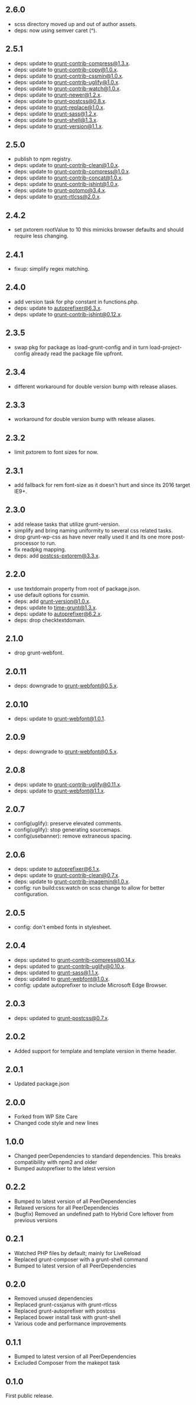 ## 2.6.0

- scss directory moved up and out of author assets.
- deps: now using semver caret (^).

## 2.5.1

- deps: update to grunt-contrib-compress@1.3.x.
- deps: update to grunt-contrib-copy@1.0.x.
- deps: update to grunt-contrib-cssmin@1.0.x.
- deps: update to grunt-contrib-uglify@1.0.x.
- deps: update to grunt-contrib-watch@1.0.x.
- deps: update to grunt-newer@1.2.x.
- deps: update to grunt-postcss@0.8.x.
- deps: update to grunt-replace@1.0.x.
- deps: update to grunt-sass@1.2.x.
- deps: update to grunt-shell@1.3.x.
- deps: update to grunt-version@1.1.x.

## 2.5.0

- publish to npm registry.
- deps: update to grunt-contrib-clean@1.0.x.
- deps: update to grunt-contrib-compress@1.0.x.
- deps: update to grunt-contrib-concat@1.0.x.
- deps: update to grunt-contrib-jshint@1.0.x.
- deps: update to grunt-potomo@3.4.x.
- deps: update to grunt-rtlcss@2.0.x.

## 2.4.2

- set pxtorem rootValue to 10 this mimicks browser defaults and should require less changing.

## 2.4.1

- fixup: simplify regex matching.

## 2.4.0

- add version task for php constant in functions.php.
- deps: update to autoprefixer@6.3.x.
- deps: update to grunt-contrib-jshint@0.12.x.

## 2.3.5

- swap pkg for package as load-grunt-config and in turn load-project-config already read the package file upfront.

## 2.3.4

- different workaround for double version bump with release aliases.

## 2.3.3

- workaround for double version bump with release aliases.

## 2.3.2

- limit pxtorem to font sizes for now.

## 2.3.1

- add fallback for rem font-size as it doesn't hurt and since its 2016 target IE9+.

## 2.3.0

- add release tasks that utilize grunt-version.
- simplify and bring naming uniformity to several css related tasks.
- drop grunt-wp-css as have never really used it and its one more post-processor to run.
- fix readpkg mapping.
- deps: add postcss-pxtorem@3.3.x.

## 2.2.0

- use textdomain property from root of package.json.
- use default options for cssmin.
- deps: add grunt-version@1.0.x.
- deps: update to time-grunt@1.3.x.
- deps: update to autoprefixer@6.2.x.
- deps: drop checktextdomain.

## 2.1.0

- drop grunt-webfont.

## 2.0.11

- deps: downgrade to grunt-webfont@0.5.x.

## 2.0.10

- deps: update to grunt-webfont@1.0.1.

## 2.0.9

- deps: downgrade to grunt-webfont@0.5.x.

## 2.0.8

- deps: update to grunt-contrib-uglify@0.11.x.
- deps: update to grunt-webfont@1.1.x.

## 2.0.7

- config(uglify): preserve elevated comments.
- config(uglify): stop generating sourcemaps.
- config(usebanner): remove extraneous spacing.

## 2.0.6

- deps: update to autoprefixer@6.1.x.
- deps: update to grunt-contrib-clean@0.7.x.
- deps: update to grunt-contrib-imagemin@1.0.x.
- config: run build:css:watch on scss change to allow for better configuration.

## 2.0.5

- config: don't embed fonts in stylesheet.

## 2.0.4

- deps: updated to grunt-contrib-compress@0.14.x.
- deps: updated to grunt-contrib-uglify@0.10.x.
- deps: updated to grunt-sass@1.1.x.
- deps: updated to grunt-webfont@1.0.x.
- config: update autoprefixer to include Microsoft Edge Browser.

## 2.0.3

- deps: updated to grunt-postcss@0.7.x.

## 2.0.2

- Added support for template and template version in theme header.

## 2.0.1

- Updated package.json

## 2.0.0

- Forked from WP Site Care
- Changed code style and new lines

## 1.0.0

- Changed peerDependencies to standard dependencies. This breaks compatibility with npm2 and older
- Bumped autoprefixer to the latest version

## 0.2.2

- Bumped to latest version of all PeerDependencies
- Relaxed versions for all PeerDependencies
- (bugfix) Removed an undefined path to Hybrid Core leftover from previous versions

## 0.2.1

- Watched PHP files by default; mainly for LiveReload
- Replaced grunt-composer with a grunt-shell command
- Bumped to latest version of all PeerDependencies

## 0.2.0

- Removed unused dependencies
- Replaced grunt-cssjanus with grunt-rtlcss
- Replaced grunt-autoprefixer with postcss
- Replaced bower install task with grunt-shell
- Various code and performance improvements

## 0.1.1

- Bumped to latest version of all PeerDependencies
- Excluded Composer from the makepot task

## 0.1.0

First public release.
